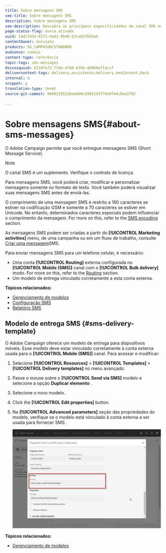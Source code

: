 ```yaml
---
title: Sobre mensagens SMS
seo-title: Sobre mensagens SMS
description: Sobre mensagens SMS
seo-description: Descubra as principais especificidades do canal SMS no Adobe Campaign.
page-status-flag: nunca ativado
uuid: 14dc7434-8171-4ad1-9540-52ca637659a9
contentOwner: molviato
products: SG_CAMPAIGN/STANDARD
audience: canais
content-type: referência
topic-tags: sms-messages
discoiquuid: 6134fe72-77de-4fd0-b794-4d966effaccf
delivercontext-tags: delivery,assistente;delivery,smsContent,back
internal: n
snippet: y
translation-type: tm+mt
source-git-commit: 96001355220a9dd0cd3851d3f7de9f4dc8ea2782

---
```



# Sobre mensagens SMS{#about-sms-messages}

O Adobe Campaign permite que você entregue mensagens SMS (Short Message Service).

>[!NOTE]
>
>O canal SMS é um suplemento. Verifique o contrato de licença.

Para mensagens SMS, você poderá criar, modificar e personalizar mensagens somente no formato de texto. Você também poderá visualizar suas mensagens SMS antes de enviá-las.

O comprimento de uma mensagem SMS é restrito a 160 caracteres se estiver na codificação GSM e somente a 70 caracteres se estiver em Unicode. No entanto, determinados caracteres especiais podem influenciar o comprimento da mensagem. For more on this, refer to the [SMS encoding](../../administration/using/configuring-sms-channel.md#sms-encoding--length-and-transliteration) section.

As mensagens SMS podem ser criadas a partir do **[!UICONTROL Marketing activities]** menu, de uma campanha ou em um fluxo de trabalho, consulte [Criar uma mensagem](../../channels/using/creating-an-sms-message.md)SMS.

Para enviar mensagens SMS para um telefone celular, é necessário:

* Uma conta **[!UICONTROL Routing]** externa configurada no **[!UICONTROL Mobile (SMS)]** canal com o **[!UICONTROL Bulk delivery]** modo. For more on this, refer to the [Routing](../../administration/using/configuring-sms-channel.md#defining-an-sms-routing) section.
* Um modelo de entrega vinculado corretamente a esta conta externa.

**Tópicos relacionados:**

* [Gerenciamento de modelos](../../start/using/about-templates.md)
* [Configuração SMS](../../administration/using/configuring-sms-channel.md#defining-an-sms-routing)
* [Relatório SMS](../../reporting/using/sms-report.md)

## Modelo de entrega SMS {#sms-delivery-template}

O Adobe Campaign oferece um modelo de entrega para dispositivos móveis. Esse modelo deve estar vinculado corretamente à conta externa usada para o **[!UICONTROL Mobile (SMS)]** canal. Para acessar e modificar:

1. Selecione **[!UICONTROL Resources]** &gt; **[!UICONTROL Templates]** &gt; **[!UICONTROL Delivery templates]** no menu avançado.
1. Passe o mouse sobre o **[!UICONTROL Send via SMS]** modelo e selecione a opção **Duplicar elemento** .
1. Selecione o novo modelo.
1. Click the **[!UICONTROL Edit properties]** button.
1. Na **[!UICONTROL Advanced parameters]** seção das propriedades do modelo, verifique se o modelo está vinculado à conta externa a ser usada para fornecer SMS.

   ![](assets/sms_template.png)

**Tópicos relacionados:**

* [Gerenciamento de modelos](../../start/using/about-templates.md)

